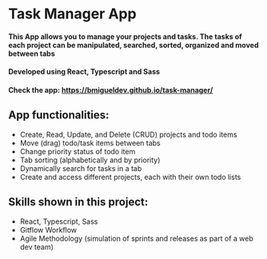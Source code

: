# Task Manager App

#### This App allows you to manage your projects and tasks. The tasks of each project can be manipulated, searched, sorted, organized and moved between tabs
#### Developed using React, Typescript and Sass

#### Check the app: https://bmigueldev.github.io/task-manager/

## App functionalities:
- Create, Read, Update, and Delete (CRUD) projects and todo items
- Move (drag) todo/task items between tabs
- Change priority status of todo item
- Tab sorting (alphabetically and by priority)
- Dynamically search for tasks in a tab
- Create and access different projects, each with their own todo lists

## Skills shown in this project:
- React, Typescript, Sass
- Gitflow Workflow
- Agile Methodology (simulation of sprints and releases as part of a web dev team)